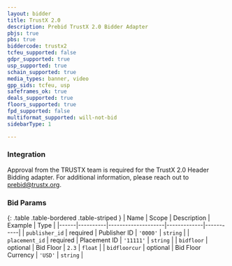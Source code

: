 ```yaml
---
layout: bidder
title: TrustX 2.0
description: Prebid TrustX 2.0 Bidder Adapter
pbjs: true
pbs: true
biddercode: trustx2
tcfeu_supported: false
gdpr_supported: true
usp_supported: true
schain_supported: true
media_types: banner, video
gpp_sids: tcfeu, usp
safeframes_ok: true
deals_supported: true
floors_supported: true
fpd_supported: false
multiformat_supported: will-not-bid
sidebarType: 1

---
```


### Integration

Approval from the TRUSTX team is required for the TrustX 2.0 Header Bidding adapter.
For additional information, please reach out to <prebid@trustx.org>.

### Bid Params

{: .table .table-bordered .table-striped }
| Name | Scope    | Description        | Example     | Type      |
|------|----------|--------------------|-------------|-----------|
| `publisher_id` | required | Publisher ID | `'0000'` | `string`  |
| `placement_id` | required | Placement ID | `'11111'` | `string`  |
| `bidfloor` | optional | Bid Floor | `2.3` | `float` |
| `bidfloorcur` | optional | Bid Floor Currency | `'USD'` | `string` |
